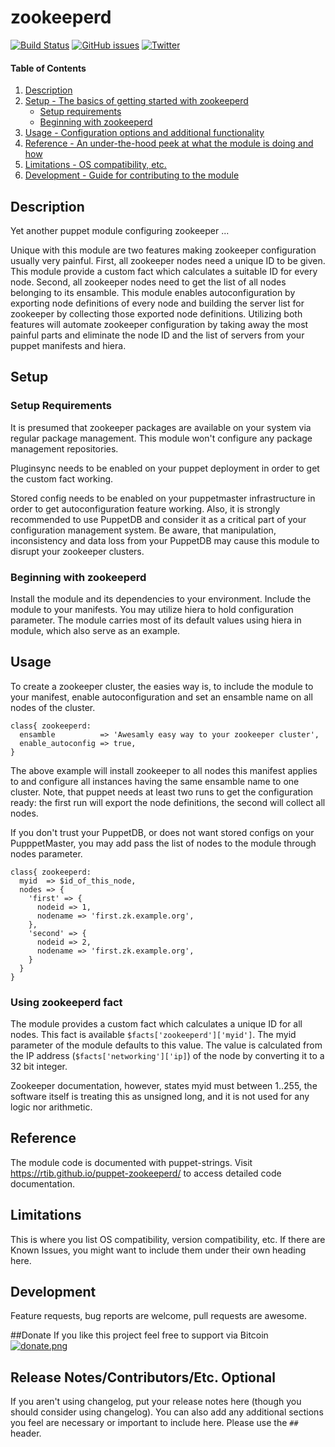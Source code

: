 
# zookeeperd
[![Build Status](https://travis-ci.org/rtib/puppet-zookeeperd.svg?branch=master)](https://travis-ci.org/rtib/puppet-zookeeperd)
[![GitHub issues](https://img.shields.io/github/issues/rtib/puppet-zookeeperd.svg)](https://github.com/rtib/puppet-zookeeperd/issues)
[![Twitter](https://img.shields.io/twitter/url/https/github.com/rtib/puppet-zookeeperd.svg?style=social)](https://twitter.com/intent/tweet?text=Wow:&url=%5Bobject%20Object%5D)

#### Table of Contents

1. [Description](#description)
2. [Setup - The basics of getting started with zookeeperd](#setup)
    * [Setup requirements](#setup-requirements)
    * [Beginning with zookeeperd](#beginning-with-zookeeperd)
3. [Usage - Configuration options and additional functionality](#usage)
4. [Reference - An under-the-hood peek at what the module is doing and how](#reference)
5. [Limitations - OS compatibility, etc.](#limitations)
6. [Development - Guide for contributing to the module](#development)

## Description

Yet another puppet module configuring zookeeper ...

Unique with this module are two features making zookeeper configuration usually very painful. First, all zookeeper nodes need a unique ID to be given. This module provide a custom fact which calculates a suitable ID for every node. Second, all zookeeper nodes need to get the list of all nodes belonging to its ensamble. This module enables autoconfiguration by exporting node definitions of every node and building the server list for zookeeper by collecting those exported node definitions. Utilizing both features will automate zookeeper configuration by taking away the most painful parts and eliminate the node ID and the  list of servers from your puppet manifests and hiera.

## Setup

### Setup Requirements

It is presumed that zookeeper packages are available on your system via regular package management.  This module won't configure any package management repositories.

Pluginsync needs to be enabled on your puppet deployment in order to get the custom fact working.

Stored config needs to be enabled on your puppetmaster infrastructure in order to get autoconfiguration feature working. Also, it is strongly recommended to use PuppetDB and consider it as a critical part of your configuration management system. Be aware, that manipulation, inconsistency and data loss from your PuppetDB may cause this module to disrupt your zookeeper clusters.

### Beginning with zookeeperd  

Install the module and its dependencies to your environment. Include the module to your manifests. You may utilize hiera to hold configuration parameter. The module carries most of its default values using hiera in module, which also serve as an example.

## Usage

To create a zookeeper cluster, the easies way is, to include the module to your manifest, enable autoconfiguration and set an ensamble name  on all nodes of the cluster.

```puppet
class{ zookeeperd:
  ensamble          => 'Awesamly easy way to your zookeeper cluster',
  enable_autoconfig => true,
}
````

The above example will install zookeeper to all nodes this manifest applies to and configure all instances having the same ensamble name to one cluster. Note, that puppet needs at least two runs to get the configuration ready: the first run will export the node definitions, the second will collect all nodes.

If you don't trust your PuppetDB, or does not want stored configs on your PupppetMaster, you may add pass the list of nodes to the module through nodes parameter.

```puppet
class{ zookeeperd:
  myid  => $id_of_this_node,
  nodes => {
    'first' => {
      nodeid => 1,
      nodename => 'first.zk.example.org',
    },
    'second' => {
      nodeid => 2,
      nodename => 'first.zk.example.org',
    }
  }
}
````

### Using zookeeperd fact
The module provides a custom fact which calculates a unique ID for all nodes. This fact is available ```$facts['zookeeperd']['myid']```. The myid parameter of the module defaults to this value. The value is calculated from the IP address (```$facts['networking']['ip]```) of the node by converting it to a 32 bit integer.

Zookeeper documentation, however, states myid must between 1..255, the software itself is treating this as unsigned long, and it is not used for any logic nor arithmetic.

## Reference

The module code is documented with puppet-strings. Visit https://rtib.github.io/puppet-zookeeperd/ to access detailed code documentation.

## Limitations

This is where you list OS compatibility, version compatibility, etc. If there are Known Issues, you might want to include them under their own heading here.

## Development

Feature requests, bug reports are welcome, pull requests are awesome. 

##Donate
If you like this project feel free to support via Bitcoin
[![donate.png](donate.png)](bitcoin:14aHsE36fPdgc2X4envRUVH7WpRPSyf4TH?label=donate%3A%20PuppetForge%20trepasi%20zookeeperd)

## Release Notes/Contributors/Etc. **Optional**

If you aren't using changelog, put your release notes here (though you should consider using changelog). You can also add any additional sections you feel are necessary or important to include here. Please use the `## ` header. 
